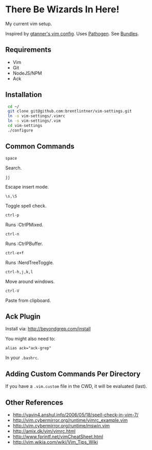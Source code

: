 # There Be Wizards In Here!

My current vim setup.

Inspired by [gtanner's vim config](https://github.com/gtanner/tinyhippos.vimrc).
Uses [Pathogen](https://github.com/tpope/vim-pathogen).
See [Bundles](https://github.com/brentlintner/vim-settings/tree/master/.vim/bundle).

## Requirements

* Vim
* Git
* NodeJS/NPM
* Ack

## Installation

```bash
 cd ~/
 git clone git@github.com:brentlintner/vim-settings.git
 ln -s vim-settings/.vimrc
 ln -s vim-settings/.vim
 cd vim-settings
 ./configure
```

## Common Commands

`space`

Search.

`jj`

Escape insert mode.

`\s,\S`

Toggle spell check.

`ctrl-p`

Runs :CtrlPMixed.

`ctrl-n`

Runs :CtrlPBuffer.

`ctrl-e+f`

Runs :NerdTreeToggle.

`ctrl-h,j,k,l`

Move around windows.

`ctrl-V`

Paste from clipboard.

## Ack Plugin

Install via: http://beyondgrep.com/install

You might also need to:

    alias ack="ack-grep"

In your `.bashrc`.

## Adding Custom Commands Per Directory

If you have a `.vim.custom` file in the CWD, it will be evaluated (last).

## Other References

* http://yavin4.anshul.info/2006/05/18/spell-check-in-vim-7/
* http://vim.cybermirror.org/runtime/vimrc_example.vim
* http://vim.cybermirror.org/runtime/mswin.vim
* http://amix.dk/vim/vimrc.html
* http://www.fprintf.net/vimCheatSheet.html
* http://vim.wikia.com/wiki/Vim_Tips_Wiki
